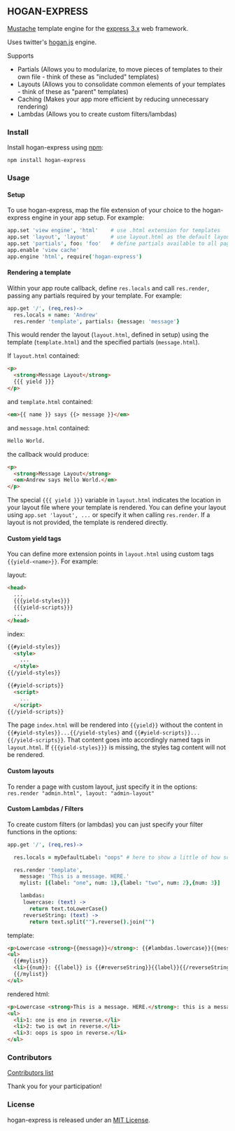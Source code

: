 ## HOGAN-EXPRESS

[Mustache][1] template engine for the [express 3.x][2] web framework.

Uses twitter's [hogan.js][3] engine.

Supports
  - Partials (Allows you to modularize, to move pieces of templates to their own file - think of these as "included" templates)
  - Layouts (Allows you to consolidate common elements of your templates - think of these as "parent" templates)
  - Caching (Makes your app more efficient by reducing unnecessary rendering)
  - Lambdas (Allows you to create custom filters/lambdas)

### Install

Install hogan-express using [npm][4]:

`npm install hogan-express`

### Usage

#### Setup
To use hogan-express, map the file extension of your choice to the
hogan-express engine in your app setup.  For example:

```coffeescript
app.set 'view engine', 'html'    # use .html extension for templates
app.set 'layout', 'layout'       # use layout.html as the default layout
app.set 'partials', foo: 'foo'   # define partials available to all pages
app.enable 'view cache'
app.engine 'html', require('hogan-express')
```

#### Rendering a template

Within your app route callback, define `res.locals` and call `res.render`, passing any partials required by your template.  For example:

```coffeescript
app.get '/', (req,res)->
  res.locals = name: 'Andrew'
  res.render 'template', partials: {message: 'message'}
```

This would render the layout (`layout.html`, defined in setup) using the template (`template.html`) and the specified partials (`message.html`).

If `layout.html` contained:

```html
<p>
  <strong>Message Layout</strong>
  {{{ yield }}}
</p>
```

and `template.html` contained:

```html
<em>{{ name }} says {{> message }}</em>
```

and `message.html` contained:

```html
Hello World.
```

the callback would produce:

```html
<p>
  <strong>Message Layout</strong>
  <em>Andrew says Hello World.</em>
</p>
```

The special `{{{ yield }}}` variable in `layout.html` indicates the location in your layout file where your template is rendered.  You can define your layout using `app.set 'layout', ...` or specify it when calling `res.render`.  If a layout is not provided, the template is rendered directly.

#### Custom yield tags

You can define more extension points in `layout.html` using custom tags ``{{yield-<name>}}``.  For example:

layout:

```html
<head>
  ...
  {{{yield-styles}}}
  {{{yield-scripts}}}
  ...
</head>
```

index:

```html
{{#yield-styles}}
  <style>
    ...
  </style>
{{/yield-styles}}

{{#yield-scripts}}
  <script>
    ...
  </script>
{{/yield-scripts}}
```

The page `index.html` will be rendered into ``{{yield}}`` without the content in ``{{#yield-styles}}...{{/yield-styles}`` and ``{{#yield-scripts}}...{{/yield-scripts}}``. That content goes into accordingly named tags in `layout.html`.  If ``{{{yield-styles}}}`` is missing, the styles tag content will not be rendered.

#### Custom layouts

To render a page with custom layout, just specify it in the options: `res.render "admin.html", layout: "admin-layout"`

#### Custom Lambdas / Filters

To create custom filters (or lambdas) you can just specify your filter functions in the options:

```coffeescript
app.get '/', (req,res)->

  res.locals = myDefaultLabel: "oops" # here to show a little of how scoping works

  res.render 'template',
    message: 'This is a message. HERE.'
    mylist: [{label: "one", num: 1},{label: "two", num: 2},{num: 3}]

    lambdas:
     lowercase: (text) ->
       return text.toLowerCase()
     reverseString: (text) ->
       return text.split("").reverse().join("")
```

template:

```html
<p>Lowercase <strong>{{message}}</strong>: {{#lambdas.lowercase}}{{message}}{{/lambdas.lowercase}}</p>
<ul>
  {{#mylist}}
  <li>{{num}}: {{label}} is {{#reverseString}}{{label}}{{/reverseString}} in reverse.</li>
  {{/mylist}}
</ul>
```

rendered html:

```html
<p>Lowercase <strong>This is a message. HERE.</strong>: this is a message. here.</p>
<ul>
  <li>1: one is eno in reverse.</li>
  <li>2: two is owt in reverse.</li>
  <li>3: oops is spoo in reverse.</li>
</ul>
```

### Contributors

[Contributors list](https://github.com/vol4ok/hogan-express/graphs/contributors)

Thank you for your participation!

### License
hogan-express is released under an [MIT License][5].

[1]: http://mustache.github.io/mustache.5.html
[2]: http://expressjs.com/
[3]: https://github.com/twitter/hogan.js
[4]: https://npmjs.org/
[5]: http://opensource.org/licenses/MIT
